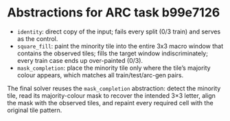 # Abstractions for ARC task b99e7126

- `identity`: direct copy of the input; fails every split (0/3 train) and serves as the control.
- `square_fill`: paint the minority tile into the entire 3x3 macro window that contains the observed tiles; fills the target window indiscriminately; every train case ends up over-painted (0/3).
- `mask_completion`: place the minority tile only where the tile’s majority colour appears, which matches all train/test/arc-gen pairs.

The final solver reuses the `mask_completion` abstraction: detect the minority tile, read its majority-colour mask to recover the intended 3×3 letter, align the mask with the observed tiles, and repaint every required cell with the original tile pattern.
